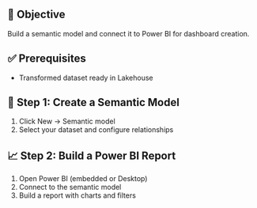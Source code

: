 ## 🎯 Objective
Build a semantic model and connect it to Power BI for dashboard creation.

## ✅ Prerequisites
- Transformed dataset ready in Lakehouse

## 🧱 Step 1: Create a Semantic Model
1. Click New → Semantic model
2. Select your dataset and configure relationships

## 📈 Step 2: Build a Power BI Report
1. Open Power BI (embedded or Desktop)
2. Connect to the semantic model
3. Build a report with charts and filters
